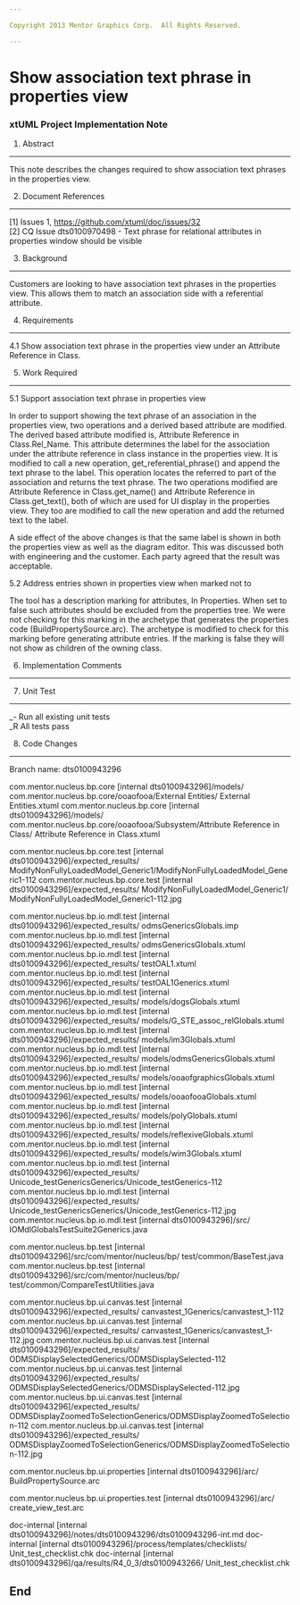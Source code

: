 ```yaml
---

Copyright 2013 Mentor Graphics Corp.  All Rights Reserved.

---
```


# Show association text phrase in properties view
### xtUML Project Implementation Note

1. Abstract
-----------
This note describes the changes required to show association text phrases in the
properties view.

2. Document References
----------------------
[1] Issues 1, https://github.com/xtuml/doc/issues/32  
[2] CQ Issue dts0100970498 - Text phrase for relational attributes in  
                             properties window should be visible

3. Background
-------------
Customers are looking to have association text phrases in the properties view.
This allows them to match an association side with a referential attribute.

4. Requirements
---------------
4.1 Show association text phrase in the properties view under an Attribute
    Reference in Class.

5. Work Required
----------------
5.1 Support association text phrase in properties view

In order to support showing the text phrase of an association in the properties
view, two operations and a derived based attribute are modified.  The derived
based attribute modified is, Attribute Reference in Class.Rel_Name.  This
attribute determines the label for the association under the attribute reference
in class instance in the properties view.  It is modified to call a new
operation, get_referential_phrase() and append the text phrase to the label.
This operation locates the referred to part of the association and returns the
text phrase.  The two operations modified are
Attribute Reference in Class.get_name() and
Attribute Reference in Class.get_text(), both of which are used for UI display
in the properties view.  They too are modified to call the new operation and add
the returned text to the label.

A side effect of the above changes is that the same label is shown in both the
properties view as well as the diagram editor.  This was discussed both with
engineering and the customer.  Each party agreed that the result was acceptable.

5.2 Address entries shown in properties view when marked not to

The tool has a description marking for attributes, In Properties.  When set to
false such attributes should be excluded from the properties tree.  We were not
checking for this marking in the archetype that generates the properties code 
(BuildPropertySource.arc).  The archetype is modified to check for this marking
before generating attribute entries.  If the marking is false they will not show
as children of the owning class.

6. Implementation Comments
--------------------------

7. Unit Test
------------
_- Run all existing unit tests  
_R All tests pass

8. Code Changes
---------------
Branch name: dts0100943296

com.mentor.nucleus.bp.core [internal dts0100943296]/models/
    com.mentor.nucleus.bp.core/ooaofooa/External Entities/
    External Entities.xtuml
com.mentor.nucleus.bp.core [internal dts0100943296]/models/
    com.mentor.nucleus.bp.core/ooaofooa/Subsystem/Attribute Reference in Class/
    Attribute Reference in Class.xtuml

com.mentor.nucleus.bp.core.test [internal dts0100943296]/expected_results/
    ModifyNonFullyLoadedModel_Generic1/ModifyNonFullyLoadedModel_Generic1-112
com.mentor.nucleus.bp.core.test [internal dts0100943296]/expected_results/
    ModifyNonFullyLoadedModel_Generic1/
    ModifyNonFullyLoadedModel_Generic1-112.jpg

com.mentor.nucleus.bp.io.mdl.test [internal dts0100943296]/expected_results/
    odmsGenericsGlobals.imp
com.mentor.nucleus.bp.io.mdl.test [internal dts0100943296]/expected_results/
    odmsGenericsGlobals.xtuml
com.mentor.nucleus.bp.io.mdl.test [internal dts0100943296]/expected_results/
    testOAL1.xtuml
com.mentor.nucleus.bp.io.mdl.test [internal dts0100943296]/expected_results/
    testOAL1Generics.xtuml
com.mentor.nucleus.bp.io.mdl.test [internal dts0100943296]/expected_results/
    models/dogsGlobals.xtuml
com.mentor.nucleus.bp.io.mdl.test [internal dts0100943296]/expected_results/
    models/G_STE_assoc_relGlobals.xtuml
com.mentor.nucleus.bp.io.mdl.test [internal dts0100943296]/expected_results/
    models/im3Globals.xtuml
com.mentor.nucleus.bp.io.mdl.test [internal dts0100943296]/expected_results/
    models/odmsGenericsGlobals.xtuml
com.mentor.nucleus.bp.io.mdl.test [internal dts0100943296]/expected_results/
    models/ooaofgraphicsGlobals.xtuml
com.mentor.nucleus.bp.io.mdl.test [internal dts0100943296]/expected_results/
    models/ooaofooaGlobals.xtuml
com.mentor.nucleus.bp.io.mdl.test [internal dts0100943296]/expected_results/
    models/polyGlobals.xtuml
com.mentor.nucleus.bp.io.mdl.test [internal dts0100943296]/expected_results/
    models/reflexiveGlobals.xtuml
com.mentor.nucleus.bp.io.mdl.test [internal dts0100943296]/expected_results/
    models/wim3Globals.xtuml
com.mentor.nucleus.bp.io.mdl.test [internal dts0100943296]/expected_results/
    Unicode_testGenericsGenerics/Unicode_testGenerics-112
com.mentor.nucleus.bp.io.mdl.test [internal dts0100943296]/expected_results/
    Unicode_testGenericsGenerics/Unicode_testGenerics-112.jpg
com.mentor.nucleus.bp.io.mdl.test [internal dts0100943296]/src/
    IOMdlGlobalsTestSuite2Generics.java

com.mentor.nucleus.bp.test [internal dts0100943296]/src/com/mentor/nucleus/bp/
    test/common/BaseTest.java
com.mentor.nucleus.bp.test [internal dts0100943296]/src/com/mentor/nucleus/bp/
    test/common/CompareTestUtilities.java

com.mentor.nucleus.bp.ui.canvas.test [internal dts0100943296]/expected_results/
    canvastest_1Generics/canvastest_1-112
com.mentor.nucleus.bp.ui.canvas.test [internal dts0100943296]/expected_results/
    canvastest_1Generics/canvastest_1-112.jpg
com.mentor.nucleus.bp.ui.canvas.test [internal dts0100943296]/expected_results/
    ODMSDisplaySelectedGenerics/ODMSDisplaySelected-112
com.mentor.nucleus.bp.ui.canvas.test [internal dts0100943296]/expected_results/
    ODMSDisplaySelectedGenerics/ODMSDisplaySelected-112.jpg
com.mentor.nucleus.bp.ui.canvas.test [internal dts0100943296]/expected_results/
    ODMSDisplayZoomedToSelectionGenerics/ODMSDisplayZoomedToSelection-112
com.mentor.nucleus.bp.ui.canvas.test [internal dts0100943296]/expected_results/
    ODMSDisplayZoomedToSelectionGenerics/ODMSDisplayZoomedToSelection-112.jpg

com.mentor.nucleus.bp.ui.properties [internal dts0100943296]/arc/
    BuildPropertySource.arc

com.mentor.nucleus.bp.ui.properties.test [internal dts0100943296]/arc/
    create_view_test.arc

doc-internal [internal dts0100943296]/notes/dts0100943296/dts0100943296-int.md
doc-internal [internal dts0100943296]/process/templates/checklists/
    Unit_test_checklist.chk
doc-internal [internal dts0100943296]/qa/results/R4_0_3/dts0100943266/
    Unit_test_checklist.chk


End
---

